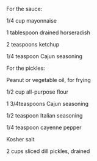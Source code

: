 For the sauce:

1/4 cup mayonnaise

1 tablespoon drained horseradish

2 teaspoons ketchup

1/4 teaspoon Cajun seasoning


For the pickles:

Peanut or vegetable oil, for frying

1/2 cup all-purpose flour

1 3/4teaspoons Cajun seasoning

1/2 teaspoon Italian seasoning

1/4 teaspoon cayenne pepper

Kosher salt

2 cups sliced dill pickles, drained